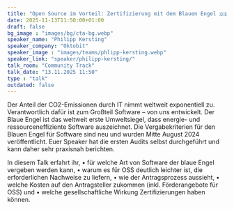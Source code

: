 ```yaml
---
title: "Open Source im Vorteil: Zertifizierung mit dem Blauen Engel 🇩🇪"
date: 2025-11-13T11:50:00+01:00
draft: false
bg_image : "images/bg/cta-bg.webp"
speaker_name: "Philipp Kersting"
speaker_company: "Oktobit"
speaker_image : "images/teams/phlipp-kersting.webp"
speaker_link: "speaker/philipp-kersting/"
talk_room: "Community Track"
talk_date: "13.11.2025 11:50"
type : "talk"
outdated: false
---
```


Der Anteil der CO2-Emissionen durch IT nimmt weltweit exponentiell zu. Verantwortlich dafür ist zum Großteil Software – von uns entwickelt.
Der Blaue Engel ist das weltweit erste Umweltsiegel, dass energie- und ressourceneffiziente Software auszeichnet. Die Vergabekriterien für den Blauen Engel für Software sind neu und wurden Mitte August 2024 veröffentlicht.
Euer Speaker hat die ersten Audits selbst durchgeführt und kann daher sehr praxisnah berichten.

In diesem Talk erfahrt ihr,
•	für welche Art von Software der blaue Engel vergeben werden kann,
•	warum es für OSS deutlich leichter ist, die erforderlichen Nachweise zu liefern,
•	wie der Antragsprozess aussieht,
•	welche Kosten auf den Antragsteller zukommen (inkl. Förderangebote für OSS) und
•	welche gesellschaftliche Wirkung Zertifizierungen haben können.
